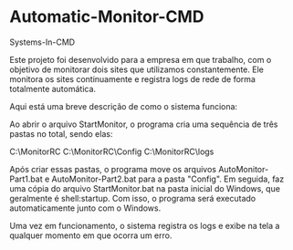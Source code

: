 # Automatic-Monitor-CMD
Systems-In-CMD

Este projeto foi desenvolvido para a empresa em que trabalho, com o objetivo de monitorar dois sites que utilizamos constantemente. Ele monitora os sites continuamente e registra logs de rede de forma totalmente automática.

Aqui está uma breve descrição de como o sistema funciona:

Ao abrir o arquivo StartMonitor, o programa cria uma sequência de três pastas no total, sendo elas:

C:\MonitorRC
C:\MonitorRC\Config
C:\MonitorRC\logs

Após criar essas pastas, o programa move os arquivos AutoMonitor-Part1.bat e AutoMonitor-Part2.bat para a pasta "Config". Em seguida, faz uma cópia do arquivo StartMonitor.bat na pasta inicial do Windows, que geralmente é shell:startup. Com isso, o programa será executado automaticamente junto com o Windows.

Uma vez em funcionamento, o sistema registra os logs e exibe na tela a qualquer momento em que ocorra um erro.
